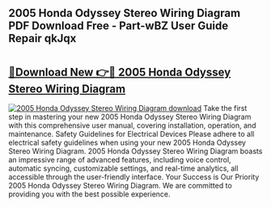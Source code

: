 ## 2005 Honda Odyssey Stereo Wiring Diagram PDF Download Free - Part-wBZ User Guide Repair qkJqx

# <h2><a href="http://dfszyqg.blite.top/?on=2005+Honda+Odyssey+Stereo+Wiring+Diagram">🔗Download New 👉🔴 2005 Honda Odyssey Stereo Wiring Diagram</a></h2>

[![2005 Honda Odyssey Stereo Wiring Diagram download](https://i.imgur.com/lujVjoI.png)](http://dfszyqg.blite.top/?on=2005+Honda+Odyssey+Stereo+Wiring+Diagram)
Take the first step in mastering your new 2005 Honda Odyssey Stereo Wiring Diagram with this comprehensive user manual, covering installation, operation, and maintenance. Safety Guidelines for Electrical Devices Please adhere to all electrical safety guidelines when using your new 2005 Honda Odyssey Stereo Wiring Diagram. 2005 Honda Odyssey Stereo Wiring Diagram boasts an impressive range of advanced features, including voice control, automatic syncing, customizable settings, and real-time analytics, all accessible through the user-friendly interface. Your Success is Our Priority 2005 Honda Odyssey Stereo Wiring Diagram. We are committed to providing you with the best possible experience.
